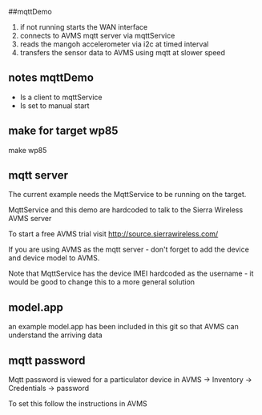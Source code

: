 ##mqttDemo
1. if not running starts the WAN interface
2. connects to AVMS mqtt server via mqttService 
3. reads the mangoh accelerometer via i2c at timed interval
4. transfers the sensor data to AVMS using mqtt at slower speed 

## notes mqttDemo

* Is a client to mqttService
* Is set to manual start
 
## make for target wp85
make wp85

## mqtt server
The current example needs the MqttService to be running on the target.

MqttService and this demo are hardcoded to talk to the Sierra Wireless AVMS server

To start a free AVMS trial visit http://source.sierrawireless.com/

If you are using AVMS as the mqtt server - don't forget to add the device and device model to AVMS.

Note that MqttService has the device IMEI hardcoded as the username - it would be good to change this to a more general solution


## model.app
an example model.app has been included in this git so that AVMS can understand the arriving data 

## mqtt password
Mqtt password is viewed for a particulator device in AVMS -> Inventory -> Credentials -> password

To set this follow the instructions in AVMS

